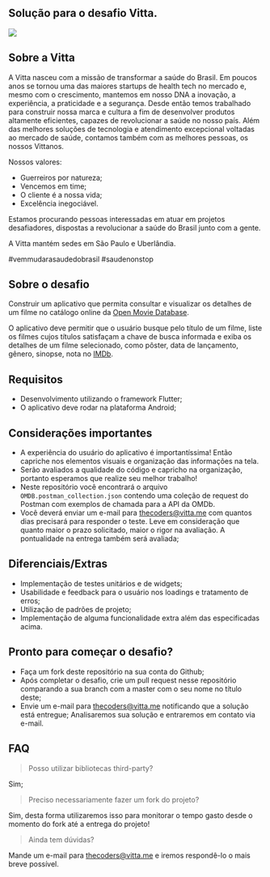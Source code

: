 ## Solução para o desafio Vitta.

![](Video.gif)


## Sobre a Vitta

A Vitta nasceu com a missão de transformar a saúde do Brasil. Em poucos anos se tornou uma das maiores startups de health tech no mercado e, mesmo com o crescimento, mantemos em nosso DNA a inovação, a experiência, a praticidade e a segurança. 
Desde então temos trabalhado para construir nossa marca e cultura a fim de desenvolver produtos altamente eficientes, capazes de revolucionar a saúde no nosso país. 
Além das melhores soluções de tecnologia e atendimento excepcional voltadas ao mercado de saúde, contamos também com as melhores pessoas, os nossos Vittanos. 

Nossos valores:
- Guerreiros por natureza; 
- Vencemos em time;
- O cliente é a nossa vida;
- Excelência inegociável.

Estamos procurando pessoas interessadas em atuar em projetos desafiadores, dispostas a revolucionar a saúde do Brasil junto com a gente. 

A Vitta mantém sedes em São Paulo e Uberlândia.

#vemmudarasaudedobrasil #saudenonstop


## Sobre o desafio

Construir um aplicativo que permita consultar e visualizar os detalhes de um filme no catálogo online da  [Open Movie Database](http://www.omdbapi.com/).

O aplicativo deve permitir que o usuário busque pelo título de um filme, liste os filmes cujos títulos satisfaçam a chave de busca informada e exiba os detalhes de um filme selecionado, como pôster, data de lançamento, gênero, sinopse, nota no [IMDb](https://www.imdb.com/).

## Requisitos
- Desenvolvimento utilizando o framework Flutter;
- O aplicativo deve rodar na plataforma Android;

## Considerações importantes

- A experiência do usuário do aplicativo é importantíssima! Então capriche nos elementos visuais e organização das informações na tela.
- Serão avaliados a qualidade do código e capricho na organização, portanto esperamos que realize seu melhor trabalho!
- Neste repositório você encontrará o arquivo `OMDB.postman_collection.json` contendo uma coleção de request do Postman com exemplos de chamada para a API da OMDb.
- Você deverá enviar um e-mail para thecoders@vitta.me com quantos dias precisará para responder o teste. Leve em consideração que quanto maior o prazo solicitado, maior o rigor na avaliação. A pontualidade na entrega também será avaliada;

## Diferenciais/Extras
- Implementação de testes unitários e de widgets;
- Usabilidade e feedback para o usuário nos loadings e tratamento de erros;
- Utilização de padrões de projeto;
- Implementação de alguma funcionalidade extra além das especificadas acima.

## Pronto para começar o desafio?

- Faça um fork deste repositório na sua conta do Github;
- Após completar o desafio, crie um pull request nesse repositório comparando a sua branch com a master com o seu nome no título deste;
- Envie um e-mail para thecoders@vitta.me notificando que a solução está entregue;
Analisaremos sua solução e entraremos em contato via e-mail.

## FAQ

> Posso utilizar bibliotecas third-party?

Sim;

> Preciso necessariamente fazer um fork do projeto?

Sim, desta forma utilizaremos isso para monitorar o tempo gasto desde o momento do fork até a entrega do projeto!

> Ainda tem dúvidas?

Mande um e-mail para thecoders@vitta.me e iremos respondê-lo o mais breve possível.
